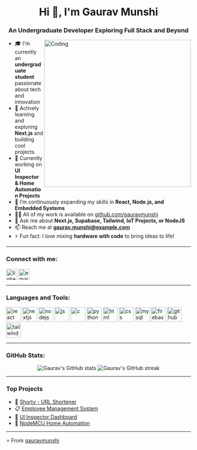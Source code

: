 <h1 align="center">Hi 👋, I'm Gaurav Munshi</h1>
<h3 align="center">An Undergraduate Developer Exploring Full Stack and Beyond</h3>

<img align="right" alt="Coding" width="400" src="https://cdn.dribbble.com/users/1162077/screenshots/3848914/programmer.gif">

- 🎓 I'm currently an **undergraduate student** passionate about tech and innovation  
- 🚀 Actively learning and exploring **Next.js** and building cool projects  
- 🔭 Currently working on **UI Inspector & Home Automation Projects**  
- 🌱 I’m continuously expanding my skills in **React, Node.js, and Embedded Systems**  
- 👨‍💻 All of my work is available on [github.com/gauravmunshi](https://github.com/gauravmunshi)  
- 💬 Ask me about **Next.js, Supabase, Tailwind, IoT Projects, or NodeJS**  
- 📫 Reach me at **gaurav.munshi@example.com**  
- ⚡ Fun fact: I love mixing **hardware with code** to bring ideas to life!  

---

<h3 align="left">Connect with me:</h3>
<p align="left">
<a href="https://linkedin.com/in/gaurav-munshi" target="blank"><img align="center" src="https://cdn-icons-png.flaticon.com/512/174/174857.png" alt="linkedin" height="30" width="30" /></a>
<a href="mailto:gaurav.munshi@example.com" target="blank"><img align="center" src="https://cdn-icons-png.flaticon.com/512/732/732200.png" alt="email" height="30" width="30" /></a>
</p>

---

<h3 align="left">Languages and Tools:</h3>
<p align="left"> 
  <img src="https://cdn.jsdelivr.net/gh/devicons/devicon/icons/react/react-original.svg" alt="react" width="40" height="40"/>
  <img src="https://cdn.jsdelivr.net/gh/devicons/devicon/icons/nextjs/nextjs-original.svg" alt="nextjs" width="40" height="40"/>
  <img src="https://cdn.jsdelivr.net/gh/devicons/devicon/icons/nodejs/nodejs-original.svg" alt="nodejs" width="40" height="40"/>
  <img src="https://cdn.jsdelivr.net/gh/devicons/devicon/icons/javascript/javascript-original.svg" alt="js" width="40" height="40"/>
  <img src="https://cdn.jsdelivr.net/gh/devicons/devicon/icons/c/c-original.svg" alt="c" width="40" height="40"/>
  <img src="https://cdn.jsdelivr.net/gh/devicons/devicon/icons/python/python-original.svg" alt="python" width="40" height="40"/>
  <img src="https://cdn.jsdelivr.net/gh/devicons/devicon/icons/html5/html5-original.svg" alt="html" width="40" height="40"/>
  <img src="https://cdn.jsdelivr.net/gh/devicons/devicon/icons/css3/css3-original.svg" alt="css" width="40" height="40"/>
  <img src="https://cdn.jsdelivr.net/gh/devicons/devicon/icons/mysql/mysql-original.svg" alt="mysql" width="40" height="40"/>
  <img src="https://cdn.jsdelivr.net/gh/devicons/devicon/icons/firebase/firebase-plain.svg" alt="firebase" width="40" height="40"/>
  <img src="https://cdn.jsdelivr.net/gh/devicons/devicon/icons/github/github-original.svg" alt="github" width="40" height="40"/>
  <img src="https://cdn.jsdelivr.net/gh/devicons/devicon/icons/tailwindcss/tailwindcss-plain.svg" alt="tailwind" width="40" height="40"/>
</p>

---

<h3 align="left">GitHub Stats:</h3>
<p align="center">
  <img src="https://github-readme-stats.vercel.app/api?username=gauravmunshi&show_icons=true&theme=radical" alt="Gaurav's GitHub stats"/>
  <img src="https://github-readme-streak-stats.herokuapp.com/?user=gauravmunshi&theme=radical" alt="Gaurav's GitHub streak"/>
</p>

---

<h3 align="left">Top Projects</h3>

- 🔗 [Shorty - URL Shortener](https://github.com/gauravmunshi/url-shortener)  
- 📋 [Employee Management System](https://github.com/gauravmunshi/employee-management-system)  
- 🧠 [UI Inspector Dashboard](https://github.com/gauravmunshi/ui-inspector)  
- 🏡 [NodeMCU Home Automation](https://github.com/gauravmunshi/home-automation)

---

⭐️ From [gauravmunshi](https://github.com/gauravmunshi)
